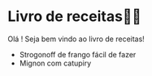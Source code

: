 # Livro de receitas:man_cook:

Olá ! Seja bem vindo ao livro de receitas!

- Strogonoff de frango fácil de fazer
- Mignon com catupiry

